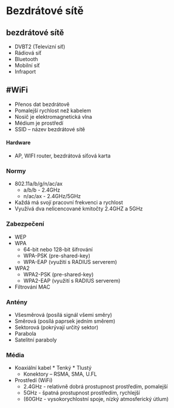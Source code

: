 # Bezdrátové sítě 

## bezdrátové sítě 
* DVBT2 (Televizní síť) 
* Rádiová síť 
* Bluetooth 
* Mobilní síť 
* Infraport 

## #WiFi 
* Přenos dat bezdrátově 
* Pomalejší rychlost než kabelem 
* Nosič je elektromagnetická vlna 
* Médium je prostředí 
* SSID – název bezdrátové sítě 

#### Hardware
* AP, WIFI router, bezdrátová síťová karta

### Normy 
* 802.11a/b/g/n/ac/ax
	* a/b/b - 2.4GHz
	* n/ac/ax - 2.4GHz/5GHz
* Každá má svojí pracovní frekvenci a rychlost  
* Využívá dva nelicencované kmitočty 2.4GHZ a 5GHz 

### Zabezpečení  
* WEP
* WPA
	* 64-bit nebo 128-bit šifrování
	* WPA-PSK (pre-shared-key)
	* WPA-EAP (využití s RADIUS serverem)
* WPA2
	* WPA2-PSK (pre-shared-key)
	* WPA2-EAP (využití s RADIUS serverem)
* Filtrování MAC

### Antény 
* Všesměrová (posílá signál všemi směry) 
* Směrová (posílá paprsek jedním směrem) 
* Sektorová (pokrývají určitý sektor) 
* Parabola
* Satelitní paraboly 

### Média 
* Koaxiální kabel
		* Tenký
		* Tlustý
	* Konektory – RSMA, SMA, U.FL
* Prostředí (WiFi)
	* 2.4GHz - relativně dobrá prostupnost prostředím, pomalejší
	* 5GHz - špatná prostupnost prostředím, rychlejší
	* (60GHz - vysokorychlostní spoje, nízký atmosferický útlum)
